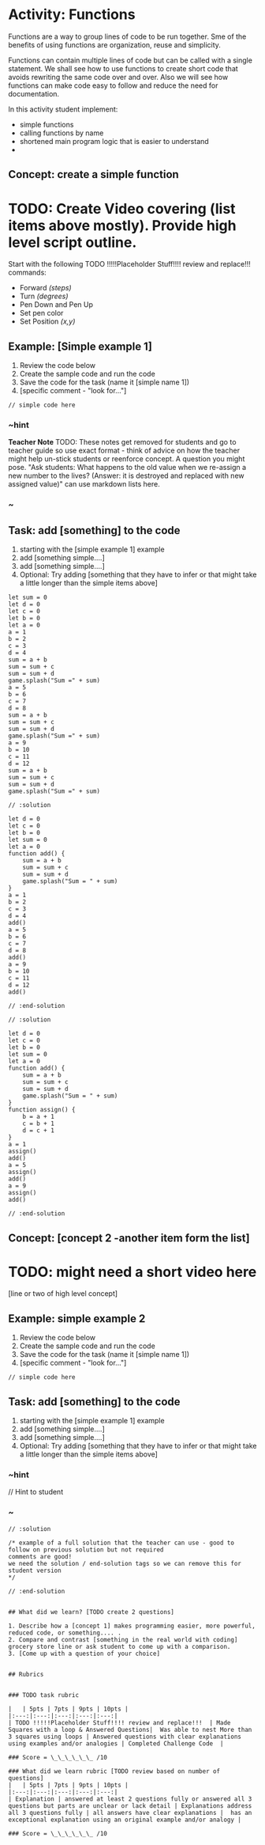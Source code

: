 # Activity: Functions

Functions are a way to group lines of code to be run together. Sme of the benefits of using functions are organization, reuse and simplicity. 

Functions can contain multiple lines of code but can be called with a single statement.  We shall see how to use functions to create short code that avoids rewriting the same code over and over.  Also we will see how functions can make code easy to follow and reduce the need for documentation.


In this activity student implement: 
* simple functions
* calling  functions by name
* shortened main program logic that is easier to understand
* 


## Concept: create a simple function

# TODO: Create Video covering (list items above mostly).  Provide high level script outline.

Start with the following TODO !!!!!Placeholder Stuff!!!! review and replace!!! commands:  
* Forward *(steps)*  
* Turn *(degrees)*  
* Pen Down and Pen Up  
* Set pen color  
* Set Position *(x,y)*  

## Example: [Simple example 1]
1. Review the code below
2. Create the sample code and run the code
3. Save the code for the task (name it [simple name 1]) 
4. [specific comment - "look for..."]

```block  
// simple code here
```  

### ~hint
**Teacher Note**
TODO: These notes get removed for students and go to teacher guide so use exact format - think of advice on how the teacher might help un-stick students or reenforce concept.  A question you might pose.  "Ask students: What happens to the old value when we re-assign a new number to the lives? (Answer: it is destroyed and replaced with new assigned value)"  can use markdown lists here.
### ~

## Task: add [something] to the code 
1. starting with the [simple example 1] example 
2. add [something simple....]
3. add [something simple....]
4. Optional: Try adding [something that they have to infer or that might take a little longer than the simple items above]

```block
let sum = 0
let d = 0
let c = 0
let b = 0
let a = 0
a = 1
b = 2
c = 3
d = 4
sum = a + b
sum = sum + c
sum = sum + d
game.splash("Sum =" + sum)
a = 5
b = 6
c = 7
d = 8
sum = a + b
sum = sum + c
sum = sum + d
game.splash("Sum =" + sum)
a = 9
b = 10
c = 11
d = 12
sum = a + b
sum = sum + c
sum = sum + d
game.splash("Sum =" + sum)

```
```block
// :solution

let d = 0
let c = 0
let b = 0
let sum = 0
let a = 0
function add() {
    sum = a + b
    sum = sum + c
    sum = sum + d
    game.splash("Sum = " + sum)
}
a = 1
b = 2
c = 3
d = 4
add()
a = 5
b = 6
c = 7
d = 8
add()
a = 9
b = 10
c = 11
d = 12
add()

// :end-solution
```
```block
// :solution

let d = 0
let c = 0
let b = 0
let sum = 0
let a = 0
function add() {
    sum = a + b
    sum = sum + c
    sum = sum + d
    game.splash("Sum = " + sum)
}
function assign() {
    b = a + 1
    c = b + 1
    d = c + 1
}
a = 1
assign()
add()
a = 5
assign()
add()
a = 9
assign()
add()

// :end-solution
```


## Concept: [concept 2 -another item form the list]

# TODO: might need a short video here 

[line or two of high level concept]

## Example: simple example 2 

1. Review the code below
2. Create the sample code and run the code
3. Save the code for the task (name it [simple name 1]) 
4. [specific comment - "look for..."]

```block  
// simple code here
```  

## Task: add [something] to the code 
1. starting with the [simple example 1] example 
2. add [something simple....]
3. add [something simple....]
4. Optional: Try adding [something that they have to infer or that might take a little longer than the simple items above]

### ~hint
 // Hint to student
### ~

```block
// :solution

/* example of a full solution that the teacher can use - good to follow on previous solution but not required
comments are good!
we need the solution / end-solution tags so we can remove this for student version
*/

// :end-solution


## What did we learn? [TODO create 2 questions]

1. Describe how a [concept 1] makes programming easier, more powerful, reduced code, or something.... .  
2. Compare and contrast [something in the real world with coding] grocery store line or ask student to come up with a comparison.  
3. [Come up with a question of your choice]


## Rubrics


### TODO task rubric

|   | 5pts | 7pts | 9pts | 10pts |
|:---:|:---:|:---:|:---:|:---:|
| TODO !!!!!Placeholder Stuff!!!! review and replace!!!  | Made Squares with a loop & Answered Questions|  Was able to nest More than 3 squares using loops | Answered questions with clear explanations using examples and/or analogies | Completed Challenge Code  |

### Score = \_\_\_\_\_\_ /10 

### What did we learn rubric [TODO review based on number of questions]
|   | 5pts | 7pts | 9pts | 10pts |
|:---:|:---:|:---:|:---:|:---:|
| Explanation | answered at least 2 questions fully or answered all 3 questions but parts are unclear or lack detail | Explanations address all 3 questions fully | all answers have clear explanations |  has an exceptional explanation using an original example and/or analogy |

### Score = \_\_\_\_\_\_ /10 